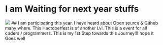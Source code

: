 # I am Waiting for next year stuffs
<img src="https://qph.fs.quoracdn.net/main-qimg-c3a879b05a8bafeb91eb4b93039707a1">
## I am participating this year. I have heard about Open source & Github many where. This Hactoberfest is of another Lvl. This is a event for all coders / programmers. This is my 1st Step towards this Journey!!! hope it Goes well 
